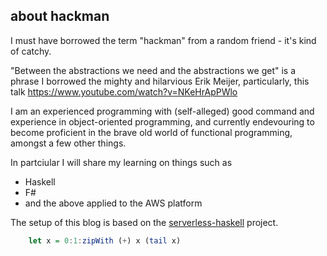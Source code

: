 ## about hackman

I must have borrowed the term "hackman" from a random friend - it's kind of catchy.

"Between the abstractions we need and the abstractions we get" is a phrase I borrowed the mighty and hilarvious Erik Meijer, particularly, this talk https://www.youtube.com/watch?v=NKeHrApPWlo 

I am an experienced programming with (self-alleged) good command and experience in object-oriented programming, and currently endevouring to become proficient in the brave old world of functional programming, amongst a few other things.

In partciular I will share my learning on things such as

* Haskell
* F# 
* and the above applied to the AWS platform

The setup of this blog is based on the [serverless-haskell](https://github.com/seek-oss/serverless-haskell) project.

```haskell
    let x = 0:1:zipWith (+) x (tail x)
```

